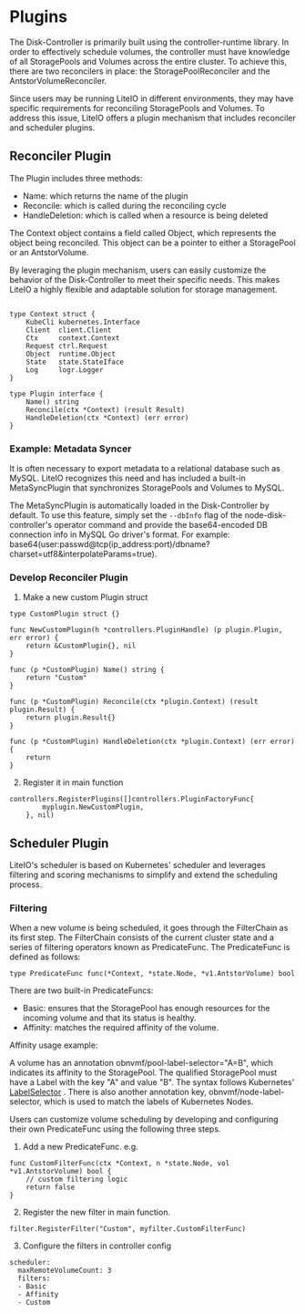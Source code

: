 # Plugins

The Disk-Controller is primarily built using the controller-runtime library. In order to effectively schedule volumes, the controller must have knowledge of all StoragePools and Volumes across the entire cluster. To achieve this, there are two reconcilers in place: the StoragePoolReconciler and the AntstorVolumeReconciler.

Since users may be running LiteIO in different environments, they may have specific requirements for reconciling StoragePools and Volumes. To address this issue, LiteIO offers a plugin mechanism that includes reconciler and scheduler plugins.

## Reconciler Plugin

The Plugin includes three methods:
- Name: which returns the name of the plugin
- Reconcile: which is called during the reconciling cycle
- HandleDeletion: which is called when a resource is being deleted

The Context object contains a field called Object, which represents the object being reconciled. This object can be a pointer to either a StoragePool or an AntstorVolume.

By leveraging the plugin mechanism, users can easily customize the behavior of the Disk-Controller to meet their specific needs. This makes LiteIO a highly flexible and adaptable solution for storage management.


```

type Context struct {
	KubeCli kubernetes.Interface
	Client  client.Client
	Ctx     context.Context
	Request ctrl.Request
	Object  runtime.Object
	State   state.StateIface
	Log     logr.Logger
}

type Plugin interface {
	Name() string
	Reconcile(ctx *Context) (result Result)
	HandleDeletion(ctx *Context) (err error)
}

```

### Example: Metadata Syncer

It is often necessary to export metadata to a relational database such as MySQL. LiteIO recognizes this need and has included a built-in MetaSyncPlugin that synchronizes StoragePools and Volumes to MySQL.

The MetaSyncPlugin is automatically loaded in the Disk-Controller by default. To use this feature, simply set the `--dbInfo` flag of the node-disk-controller's operator command and provide the base64-encoded DB connection info in MySQL Go driver's format. For example: base64(user:passwd@tcp(ip_address:port)/dbname?charset=utf8&interpolateParams=true).

### Develop Reconciler Plugin

1. Make a new custom Plugin struct

```
type CustomPlugin struct {}

func NewCustomPlugin(h *controllers.PluginHandle) (p plugin.Plugin, err error) {
    return &CustomPlugin{}, nil
}

func (p *CustomPlugin) Name() string {
	return "Custom"
}

func (p *CustomPlugin) Reconcile(ctx *plugin.Context) (result plugin.Result) {
	return plugin.Result{}
}

func (p *CustomPlugin) HandleDeletion(ctx *plugin.Context) (err error) {
	return
}

```

2. Register it in main function

```
controllers.RegisterPlugins([]controllers.PluginFactoryFunc{
		myplugin.NewCustomPlugin,
	}, nil)
```


## Scheduler Plugin

LiteIO's scheduler is based on Kubernetes' scheduler and leverages filtering and scoring mechanisms to simplify and extend the scheduling process.


### Filtering

When a new volume is being scheduled, it goes through the FilterChain as its first step. The FilterChain consists of the current cluster state and a series of filtering operators known as PredicateFunc. The PredicateFunc is defined as follows:
```
type PredicateFunc func(*Context, *state.Node, *v1.AntstorVolume) bool
```

There are two built-in PredicateFuncs:

- Basic: ensures that the StoragePool has enough resources for the incoming volume and that its status is healthy.
- Affinity: matches the required affinity of the volume.

Affinity usage example:

A volume has an annotation obnvmf/pool-label-selector="A=B", which indicates its affinity to the StoragePool. The qualified StoragePool must have a Label with the key "A" and value "B". The syntax follows Kubernetes' [LabelSelector](https://kubernetes.io/docs/concepts/overview/working-with-objects/labels/) . There is also another annotation key, obnvmf/node-label-selector, which is used to match the labels of Kubernetes Nodes.

Users can customize volume scheduling by developing and configuring their own PredicateFunc using the following three steps.

1. Add a new PredicateFunc. e.g.

```
func CustomFilterFunc(ctx *Context, n *state.Node, vol *v1.AntstorVolume) bool {
    // custom filtering logic
    return false
}
```

2. Register the new filter in main function.

```
filter.RegisterFilter("Custom", myfilter.CustomFilterFunc)
```

3. Configure the filters in controller config

```
scheduler:
  maxRemoteVolumeCount: 3
  filters:
  - Basic
  - Affinity
  - Custom
```